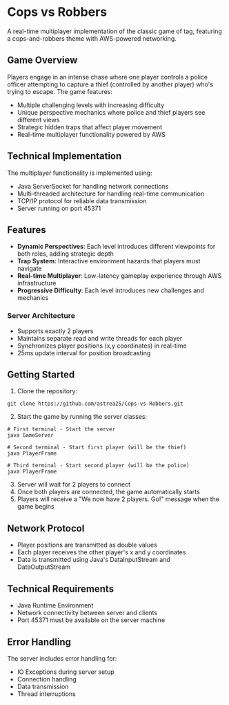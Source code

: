 # Cops vs Robbers

A real-time multiplayer implementation of the classic game of tag, featuring a cops-and-robbers theme with AWS-powered networking.

## Game Overview

Players engage in an intense chase where one player controls a police officer attempting to capture a thief (controlled by another player) who's trying to escape. The game features:

- Multiple challenging levels with increasing difficulty
- Unique perspective mechanics where police and thief players see different views
- Strategic hidden traps that affect player movement
- Real-time multiplayer functionality powered by AWS

## Technical Implementation

The multiplayer functionality is implemented using:
- Java ServerSocket for handling network connections
- Multi-threaded architecture for handling real-time communication
- TCP/IP protocol for reliable data transmission
- Server running on port 45371

## Features

- **Dynamic Perspectives**: Each level introduces different viewpoints for both roles, adding strategic depth
- **Trap System**: Interactive environment hazards that players must navigate
- **Real-time Multiplayer**: Low-latency gameplay experience through AWS infrastructure
- **Progressive Difficulty**: Each level introduces new challenges and mechanics

### Server Architecture
- Supports exactly 2 players
- Maintains separate read and write threads for each player
- Synchronizes player positions (x,y coordinates) in real-time
- 25ms update interval for position broadcasting

## Getting Started
1. Clone the repository:
```
git clone https://github.com/astrea25/Cops-vs-Robbers.git
```
2. Start the game by running the server classes:
```
# First terminal - Start the server
java GameServer

# Second terminal - Start first player (will be the thief)
java PlayerFrame

# Third terminal - Start second player (will be the police)
java PlayerFrame
```
3. Server will wait for 2 players to connect
4. Once both players are connected, the game automatically starts
5. Players will receive a "We now have 2 players. Go!" message when the game begins

## Network Protocol
- Player positions are transmitted as double values
- Each player receives the other player's x and y coordinates
- Data is transmitted using Java's DataInputStream and DataOutputStream

## Technical Requirements
- Java Runtime Environment
- Network connectivity between server and clients
- Port 45371 must be available on the server machine

## Error Handling
The server includes error handling for:
- IO Exceptions during server setup
- Connection handling
- Data transmission
- Thread interruptions
